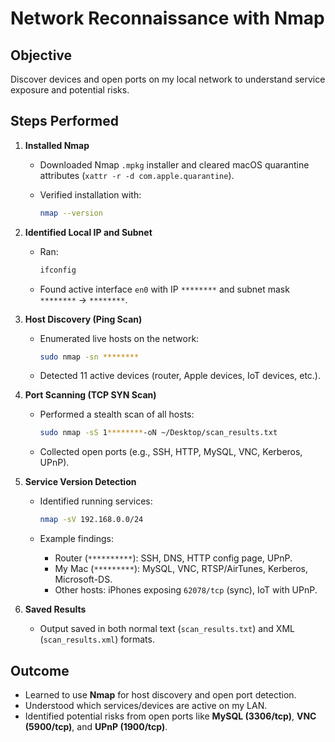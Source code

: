 # Network Reconnaissance with Nmap

## Objective

Discover devices and open ports on my local network to understand service exposure and potential risks.

## Steps Performed

1. **Installed Nmap**

   * Downloaded Nmap `.mpkg` installer and cleared macOS quarantine attributes (`xattr -r -d com.apple.quarantine`).
   * Verified installation with:

     ```bash
     nmap --version
     ```

2. **Identified Local IP and Subnet**

   * Ran:

     ```bash
     ifconfig
     ```
   * Found active interface `en0` with IP `********` and subnet mask `********` → `********`.

3. **Host Discovery (Ping Scan)**

   * Enumerated live hosts on the network:

     ```bash
     sudo nmap -sn ********
     ```
   * Detected 11 active devices (router, Apple devices, IoT devices, etc.).

4. **Port Scanning (TCP SYN Scan)**

   * Performed a stealth scan of all hosts:

     ```bash
     sudo nmap -sS 1********-oN ~/Desktop/scan_results.txt
     ```
   * Collected open ports (e.g., SSH, HTTP, MySQL, VNC, Kerberos, UPnP).

5. **Service Version Detection**

   * Identified running services:

     ```bash
     nmap -sV 192.168.0.0/24
     ```
   * Example findings:

     * Router (`**********`): SSH, DNS, HTTP config page, UPnP.
     * My Mac (`*********`): MySQL, VNC, RTSP/AirTunes, Kerberos, Microsoft-DS.
     * Other hosts: iPhones exposing `62078/tcp` (sync), IoT with UPnP.

6. **Saved Results**

   * Output saved in both normal text (`scan_results.txt`) and XML (`scan_results.xml`) formats.

## Outcome

* Learned to use **Nmap** for host discovery and open port detection.
* Understood which services/devices are active on my LAN.
* Identified potential risks from open ports like **MySQL (3306/tcp)**, **VNC (5900/tcp)**, and **UPnP (1900/tcp)**.
